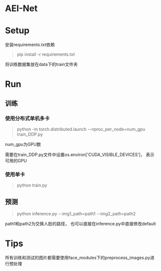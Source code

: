 # AEI-Net

# Setup

安装requirements.txt依赖

> pip install -r requirements.txt

将训练数据集放在data下的train文件夹

# Run

## 训练

### 使用分布式单机多卡

> python -m torch.distributed.launch --nproc_per_node=num_gpu train_DDP.py

num_gpu为GPU数

需要在train_DDP.py文件中设置os.environ['CUDA_VISIBLE_DEVICES']， 表示可用的GPU

### 使用单卡


> python train.py


## 预测

> python inference.py --img1_path=path1 --img2_path=path2

path1和path2为交换人脸的路径， 也可以直接在inference.py中直接修改default

# Tips

所有训练和测试的图片都需要使用face_modules下的preprocess_images.py进行预处理